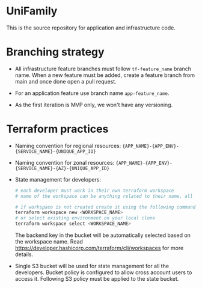 # UniFamily

This is the source repository for application and infrastructure code.

# Branching strategy

- All infrastructure feature branches must follow `tf-feature_name` branch name. When a new feature must be added, create a feature branch from main and once done open a pull request.

- For an application feature use branch name `app-feature_name`.

- As the first iteration is MVP only, we won't have any versioning.

# Terraform practices

- Naming convention for regional resources:
    `{APP_NAME}-{APP_ENV}-{SERVICE_NAME}-{UNIQUE_APP_ID}`

- Naming convention for zonal resources:
    `{APP_NAME}-{APP_ENV}-{SERVICE_NAME}-{AZ}-{UNIQUE_APP_ID}`

- State management for developers:

    ```bash
    # each developer must work in their own terraform workspace
    # name of the workspace can be anything related to their name, all uncased

    # if workspace is not created create it using the following command
    terraform workspace new <WORKSPACE_NAME>
    # or select existing environment on your local clone
    terraform workspace select <WORKSPACE_NAME>
    ```

    The backend key in the bucket will be automatically selected based on the workspace name. Read https://developer.hashicorp.com/terraform/cli/workspaces for more details.

- Single S3 bucket will be used for state management for all the developers. Bucket policy is configured to allow cross account users to access it. Following S3 policy must be applied to the state bucket.

    ```json
    
    ```